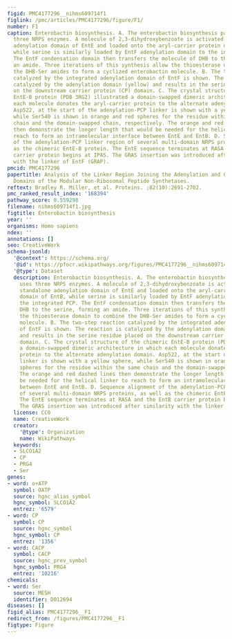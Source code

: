 ```yaml
---
figid: PMC4177296__nihms609714f1
figlink: /pmc/articles/PMC4177296/figure/F1/
number: F1
caption: Enterobactin biosynthesis. A. The enterobactin biosynthesis pathway uses
  three NRPS enzymes. A molecule of 2,3-dihydroxybenzoate is activated by the standalone
  adenylation domain of EntE and loaded onto the aryl-carrier protein domain of EntB,
  while serine is similarly loaded by EntF adenylation domain to the integrated PCP.
  The EntF condensation domain then transfers the molecule of DHB to the serine, forming
  an amide. Three iterations of this synthesis allow the thioesterase domain to combine
  the DHB-Ser amides to form a cyclized enterobactin molecule. B. The two-step reaction
  catalyzed by the integrated adenylation domain of EntF is shown. The reaction is
  catalyzed by the adenylation domain (yellow) and results in the serine residue placed
  on the downstream carrier protein (CP) domain. C. The crystal structure of the chimeric
  EntE-B protein (PDB 3RG2) illustrated a domain-swapped dimeric architecture in which
  each molecule donates the aryl-carrier protein to the alternate adenylation domain.
  Asp522, at the start of the adenylation-PCP linker is shown with a yellow sphere,
  while Ser540 is shown in orange and red spheres for the residue within the same
  chain and the domain-swapped chain, respectively. The orange and red dashed lines
  then demonstrate the longer length that would be needed for the helical linker to
  reach to form an intramolecular interface between EntE and EntB. D. Sequence alignment
  of the adenylation-PCP linker region of several multi-domain NRPS proteins, as well
  as the chimeric EntE-B protein. The EntE sequence terminates at RASA and the EntB
  carrier protein begins at IPAS. The GRAS insertion was introduced after similarity
  with the linker of EntF (GRAP).
pmcid: PMC4177296
papertitle: Analysis of the Linker Region Joining the Adenylation and Carrier Protein
  Domains of the Modular Non-Ribosomal Peptide Synthetases.
reftext: Bradley R. Miller, et al. Proteins. ;82(10):2691-2702.
pmc_ranked_result_index: '168394'
pathway_score: 0.559298
filename: nihms609714f1.jpg
figtitle: Enterobactin biosynthesis
year: ''
organisms: Homo sapiens
ndex: ''
annotations: []
seo: CreativeWork
schema-jsonld:
  '@context': https://schema.org/
  '@id': https://pfocr.wikipathways.org/figures/PMC4177296__nihms609714f1.html
  '@type': Dataset
  description: Enterobactin biosynthesis. A. The enterobactin biosynthesis pathway
    uses three NRPS enzymes. A molecule of 2,3-dihydroxybenzoate is activated by the
    standalone adenylation domain of EntE and loaded onto the aryl-carrier protein
    domain of EntB, while serine is similarly loaded by EntF adenylation domain to
    the integrated PCP. The EntF condensation domain then transfers the molecule of
    DHB to the serine, forming an amide. Three iterations of this synthesis allow
    the thioesterase domain to combine the DHB-Ser amides to form a cyclized enterobactin
    molecule. B. The two-step reaction catalyzed by the integrated adenylation domain
    of EntF is shown. The reaction is catalyzed by the adenylation domain (yellow)
    and results in the serine residue placed on the downstream carrier protein (CP)
    domain. C. The crystal structure of the chimeric EntE-B protein (PDB 3RG2) illustrated
    a domain-swapped dimeric architecture in which each molecule donates the aryl-carrier
    protein to the alternate adenylation domain. Asp522, at the start of the adenylation-PCP
    linker is shown with a yellow sphere, while Ser540 is shown in orange and red
    spheres for the residue within the same chain and the domain-swapped chain, respectively.
    The orange and red dashed lines then demonstrate the longer length that would
    be needed for the helical linker to reach to form an intramolecular interface
    between EntE and EntB. D. Sequence alignment of the adenylation-PCP linker region
    of several multi-domain NRPS proteins, as well as the chimeric EntE-B protein.
    The EntE sequence terminates at RASA and the EntB carrier protein begins at IPAS.
    The GRAS insertion was introduced after similarity with the linker of EntF (GRAP).
  license: CC0
  name: CreativeWork
  creator:
    '@type': Organization
    name: WikiPathways
  keywords:
  - SLCO1A2
  - CP
  - PRG4
  - Ser
genes:
- word: o+ATP
  symbol: OATP
  source: hgnc_alias_symbol
  hgnc_symbol: SLCO1A2
  entrez: '6579'
- word: CP
  symbol: CP
  source: hgnc_symbol
  hgnc_symbol: CP
  entrez: '1356'
- word: CACP
  symbol: CACP
  source: hgnc_prev_symbol
  hgnc_symbol: PRG4
  entrez: '10216'
chemicals:
- word: Ser
  source: MESH
  identifier: D012694
diseases: []
figid_alias: PMC4177296__F1
redirect_from: /figures/PMC4177296__F1
figtype: Figure
---
```

